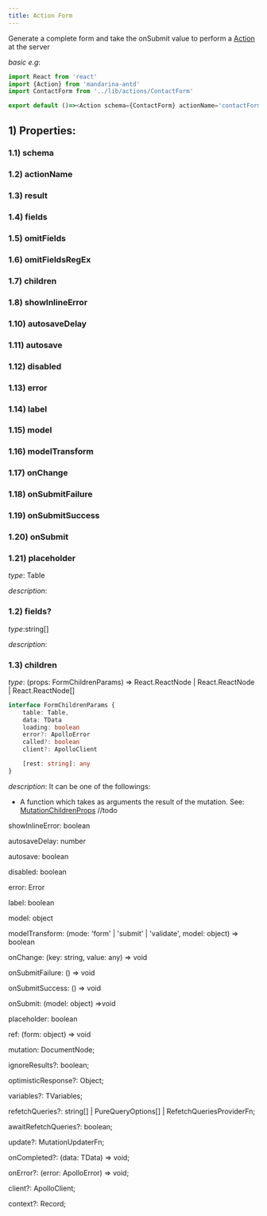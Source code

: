 ```yaml
---
title: Action Form
---
```


Generate a complete form and take the onSubmit value to perform a [Action](action) at the server

*basic e.g*:
```typescript jsx
import React from 'react'
import {Action} from 'mandarina-antd' 
import ContactForm from '../lib/actions/ContactForm' 

export default ()=><Action schema={ContactForm} actionName='contactForm' result='Boolean!'  />
```

## 1) Properties:

### 1.1) schema
### 1.2) actionName
### 1.3) result
### 1.4) fields
### 1.5) omitFields
### 1.6) omitFieldsRegEx
### 1.7) children
### 1.8) showInlineError
### 1.10) autosaveDelay
### 1.11) autosave
### 1.12) disabled
### 1.13) error
### 1.14) label
### 1.15) model
### 1.16) modelTransform
### 1.17) onChange
### 1.18) onSubmitFailure
### 1.19) onSubmitSuccess
### 1.20) onSubmit
### 1.21) placeholder


*type*: Table

*description*: 

### 1.2) fields?

*type*:string[]

*description*: 

### 1.3) children

*type*: (props: FormChildrenParams) => React.ReactNode | React.ReactNode | React.ReactNode[]

```typescript
interface FormChildrenParams {
    table: Table,
    data: TData
    loading: boolean
    error?: ApolloError
    called?: boolean
    client?: ApolloClient

    [rest: string]: any
}
```

*description*: It can be one of the followings:
* A function which takes as arguments the result of the mutation. See: [MutationChildrenProps]() //todo




showInlineError: boolean

autosaveDelay: number

autosave: boolean


disabled: boolean

error: Error

label: boolean

model: object

modelTransform: (mode: 'form' | 'submit' | 'validate', model: object) => boolean

onChange: (key: string, value: any) => void

onSubmitFailure: () => void

onSubmitSuccess: () => void

onSubmit: (model: object) =>void

placeholder: boolean

ref: (form: object) => void


mutation: DocumentNode;


ignoreResults?: boolean;

optimisticResponse?: Object;

variables?: TVariables;

refetchQueries?: string[] | PureQueryOptions[] | RefetchQueriesProviderFn;

awaitRefetchQueries?: boolean;

update?: MutationUpdaterFn;

onCompleted?: (data: TData) => void;

onError?: (error: ApolloError) => void;

client?: ApolloClient;

context?: Record;

